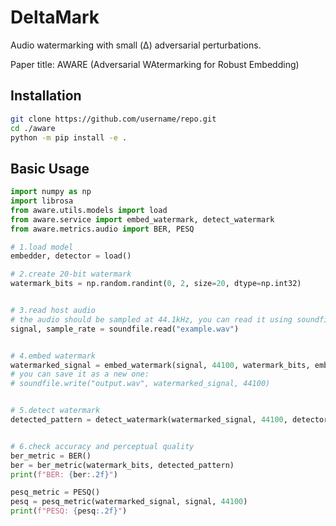 # DeltaMark
Audio watermarking with small (Δ) adversarial perturbations.

Paper title: AWARE (Adversarial WAtermarking for Robust Embedding)

## Installation
```bash
git clone https://github.com/username/repo.git
cd ./aware
python -m pip install -e .
```

## Basic Usage
```python
import numpy as np
import librosa
from aware.utils.models import load
from aware.service import embed_watermark, detect_watermark
from aware.metrics.audio import BER, PESQ

# 1.load model
embedder, detector = load()

# 2.create 20-bit watermark
watermark_bits = np.random.randint(0, 2, size=20, dtype=np.int32)


# 3.read host audio
# the audio should be sampled at 44.1kHz, you can read it using soundfile:
signal, sample_rate = soundfile.read("example.wav")


# 4.embed watermark
watermarked_signal = embed_watermark(signal, 44100, watermark_bits, embedder)
# you can save it as a new one:
# soundfile.write("output.wav", watermarked_signal, 44100)


# 5.detect watermark
detected_pattern = detect_watermark(watermarked_signal, 44100, detector)


# 6.check accuracy and perceptual quality
ber_metric = BER()
ber = ber_metric(watermark_bits, detected_pattern)
print(f"BER: {ber:.2f}")

pesq_metric = PESQ()
pesq = pesq_metric(watermarked_signal, signal, 44100)
print(f"PESQ: {pesq:.2f}")